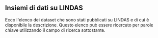 ## Insiemi di dati su LINDAS

Ecco l'elenco dei dataset che sono stati pubblicati su LINDAS e di cui è disponibile la descrizione. Questo elenco può essere ricercato per parole chiave utilizzando il campo di ricerca sottostante.

